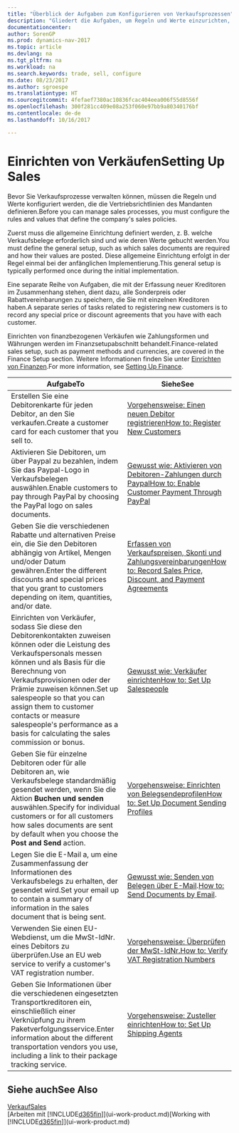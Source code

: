 ```yaml
---
title: "Überblick der Aufgaben zum Konfigurieren von Verkaufsprozessen"
description: "Gliedert die Aufgaben, um Regeln und Werte einzurichten, um Ihre Vertriebsrichtlinien und Arbeitsgänge zu definieren."
documentationcenter: 
author: SorenGP
ms.prod: dynamics-nav-2017
ms.topic: article
ms.devlang: na
ms.tgt_pltfrm: na
ms.workload: na
ms.search.keywords: trade, sell, configure
ms.date: 08/23/2017
ms.author: sgroespe
ms.translationtype: HT
ms.sourcegitcommit: 4fefaef7380ac10836fcac404eea006f55d8556f
ms.openlocfilehash: 300f281cc409e08a253f060e97bb9a80340176bf
ms.contentlocale: de-de
ms.lasthandoff: 10/16/2017

---
```

# <a name="setting-up-sales"></a><span data-ttu-id="080f4-103">Einrichten von Verkäufen</span><span class="sxs-lookup"><span data-stu-id="080f4-103">Setting Up Sales</span></span>
<span data-ttu-id="080f4-104">Bevor Sie Verkaufsprozesse verwalten können, müssen die Regeln und Werte konfiguriert werden, die die Vertriebsrichtlinien des Mandanten definieren.</span><span class="sxs-lookup"><span data-stu-id="080f4-104">Before you can manage sales processes, you must configure the rules and values that define the company's sales policies.</span></span>

<span data-ttu-id="080f4-105">Zuerst muss die allgemeine Einrichtung definiert werden, z. B. welche Verkaufsbelege erforderlich sind und wie deren Werte gebucht werden.</span><span class="sxs-lookup"><span data-stu-id="080f4-105">You must define the general setup, such as which sales documents are required and how their values are posted.</span></span> <span data-ttu-id="080f4-106">Diese allgemeine Einrichtung erfolgt in der Regel einmal bei der anfänglichen Implementierung.</span><span class="sxs-lookup"><span data-stu-id="080f4-106">This general setup is typically performed once during the initial implementation.</span></span>

<span data-ttu-id="080f4-107">Eine separate Reihe von Aufgaben, die mit der Erfassung neuer Kreditoren im Zusammenhang stehen, dient dazu, alle Sonderpreis oder Rabattvereinbarungen zu speichern, die Sie mit einzelnen Kreditoren haben.</span><span class="sxs-lookup"><span data-stu-id="080f4-107">A separate series of tasks related to registering new customers is to record any special price or discount agreements that you have with each customer.</span></span>

<span data-ttu-id="080f4-108">Einrichten von finanzbezogenen Verkäufen wie Zahlungsformen und Währungen werden im Finanzsetupabschnitt behandelt.</span><span class="sxs-lookup"><span data-stu-id="080f4-108">Finance-related sales setup, such as payment methods and currencies, are covered in the Finance Setup section.</span></span> <span data-ttu-id="080f4-109">Weitere Informationen finden Sie unter [Einrichten von Finanzen](finance-setup-finance.md).</span><span class="sxs-lookup"><span data-stu-id="080f4-109">For more information, see [Setting Up Finance](finance-setup-finance.md).</span></span>

| <span data-ttu-id="080f4-110">Aufgabe</span><span class="sxs-lookup"><span data-stu-id="080f4-110">To</span></span> | <span data-ttu-id="080f4-111">Siehe</span><span class="sxs-lookup"><span data-stu-id="080f4-111">See</span></span> |
| --- | --- |
| <span data-ttu-id="080f4-112">Erstellen Sie eine Debitorenkarte für jeden Debitor, an den Sie verkaufen.</span><span class="sxs-lookup"><span data-stu-id="080f4-112">Create a customer card for each customer that you sell to.</span></span> |[<span data-ttu-id="080f4-113">Vorgehensweise: Einen neuen Debitor registrieren</span><span class="sxs-lookup"><span data-stu-id="080f4-113">How to: Register New Customers</span></span>](sales-how-register-new-customers.md) |
| <span data-ttu-id="080f4-114">Aktivieren Sie Debitoren, um über Paypal zu bezahlen, indem Sie das Paypal-Logo in Verkaufsbelegen auswählen.</span><span class="sxs-lookup"><span data-stu-id="080f4-114">Enable customers to pay through PayPal by choosing the PayPal logo on sales documents.</span></span> |[<span data-ttu-id="080f4-115">Gewusst wie: Aktivieren von Debitoren-Zahlungen durch Paypal</span><span class="sxs-lookup"><span data-stu-id="080f4-115">How to: Enable Customer Payment Through PayPal</span></span>](sales-how-enable-payment-service-extensions.md) |
| <span data-ttu-id="080f4-116">Geben Sie die verschiedenen Rabatte und alternativen Preise ein, die Sie den Debitoren abhängig von Artikel, Mengen und/oder Datum gewähren.</span><span class="sxs-lookup"><span data-stu-id="080f4-116">Enter the different discounts and special prices that you grant to customers depending on item, quantities, and/or date.</span></span> |[<span data-ttu-id="080f4-117">Erfassen von Verkaufspreisen, Skonti und Zahlungsvereinbarungen</span><span class="sxs-lookup"><span data-stu-id="080f4-117">How to: Record Sales Price, Discount, and Payment Agreements</span></span>](sales-how-record-sales-price-discount-payment-agreements.md) |
| <span data-ttu-id="080f4-118">Einrichten von Verkäufer, sodass Sie diese den Debitorenkontakten zuweisen können oder die Leistung des Verkaufspersonals messen können und als Basis für die Berechnung von Verkaufsprovisionen oder der Prämie zuweisen können.</span><span class="sxs-lookup"><span data-stu-id="080f4-118">Set up salespeople so that you can assign them to customer contacts or measure salespeople's performance as a basis for calculating the sales commission or bonus.</span></span> |[<span data-ttu-id="080f4-119">Gewusst wie: Verkäufer einrichten</span><span class="sxs-lookup"><span data-stu-id="080f4-119">How to: Set Up Salespeople</span></span>](sales-how-setup-salespeople.md) |
| <span data-ttu-id="080f4-120">Geben Sie für einzelne Debitoren oder für alle Debitoren an, wie Verkaufsbelege standardmäßig gesendet werden, wenn Sie die Aktion **Buchen und senden** auswählen.</span><span class="sxs-lookup"><span data-stu-id="080f4-120">Specify for individual customers or for all customers how sales documents are sent by default when you choose the **Post and Send** action.</span></span> |[<span data-ttu-id="080f4-121">Vorgehensweise: Einrichten von Belegsendeprofilen</span><span class="sxs-lookup"><span data-stu-id="080f4-121">How to: Set Up Document Sending Profiles</span></span>](sales-how-setup-document-send-profiles.md) |
| <span data-ttu-id="080f4-122">Legen Sie die E-Mail a, um eine Zusammenfassung der Informationen des Verkaufsbelegs zu erhalten, der gesendet wird.</span><span class="sxs-lookup"><span data-stu-id="080f4-122">Set your email up to contain a summary of information in the sales document that is being sent.</span></span> |<span data-ttu-id="080f4-123">[Gewusst wie: Senden von Belegen über E-Mail](ui-how-send-documents-email.md).</span><span class="sxs-lookup"><span data-stu-id="080f4-123">[How to: Send Documents by Email](ui-how-send-documents-email.md).</span></span> |
|<span data-ttu-id="080f4-124">Verwenden Sie einen EU-Webdienst, um die MwSt-IdNr. eines Debitors zu überprüfen.</span><span class="sxs-lookup"><span data-stu-id="080f4-124">Use an EU web service to verify a customer's VAT registration number.</span></span>|[<span data-ttu-id="080f4-125">Vorgehensweise: Überprüfen der MwSt-IdNr.</span><span class="sxs-lookup"><span data-stu-id="080f4-125">How to: Verify VAT Registration Numbers</span></span>](sales-how-to-verify-vat-registration-numbers.md)|
|<span data-ttu-id="080f4-126">Geben Sie Informationen über die verschiedenen eingesetzten Transportkreditoren ein, einschließlich einer Verknüpfung zu ihrem Paketverfolgungsservice.</span><span class="sxs-lookup"><span data-stu-id="080f4-126">Enter information about the different transportation vendors you use, including a link to their package tracking service.</span></span>|[<span data-ttu-id="080f4-127">Vorgehensweise: Zusteller einrichten</span><span class="sxs-lookup"><span data-stu-id="080f4-127">How to: Set Up Shipping Agents</span></span>](sales-how-to-set-up-shipping-agents.md)|

## <a name="see-also"></a><span data-ttu-id="080f4-128">Siehe auch</span><span class="sxs-lookup"><span data-stu-id="080f4-128">See Also</span></span>
[<span data-ttu-id="080f4-129">Verkauf</span><span class="sxs-lookup"><span data-stu-id="080f4-129">Sales</span></span>](sales-manage-sales.md)  
<span data-ttu-id="080f4-130">[Arbeiten mit [!INCLUDE[d365fin](includes/d365fin_md.md)]](ui-work-product.md)</span><span class="sxs-lookup"><span data-stu-id="080f4-130">[Working with [!INCLUDE[d365fin](includes/d365fin_md.md)]](ui-work-product.md)</span></span>

